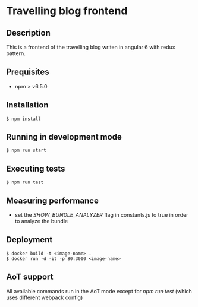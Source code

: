# Travelling blog frontend

## Description

This is a frontend of the travelling blog writen in angular 6 with redux pattern. 

## Prequisites

* npm > v6.5.0

## Installation

```
$ npm install
```

## Running in development mode

```
$ npm run start
```

## Executing tests

```
$ npm run test
```

## Measuring performance

* set the *SHOW_BUNDLE_ANALYZER* flag in constants.js to true in order to analyze the bundle

## Deployment

```
$ docker build -t <image-name> .
$ docker run -d -it -p 80:3000 <image-name>
```

## AoT support

All available commands run in the AoT mode except for *npm run test* (which uses different webpack config)
